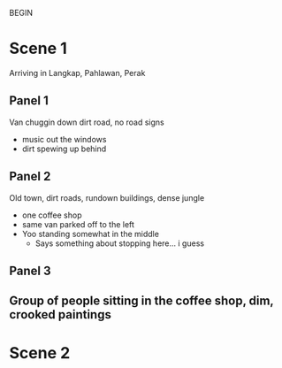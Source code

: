 BEGIN
# Scene 1

Arriving in Langkap, Pahlawan, Perak

## Panel 1

Van chuggin down dirt road, no road signs
- music out the windows
- dirt spewing up behind

## Panel 2

Old town, dirt roads, rundown buildings, dense jungle
- one coffee shop
- same van parked off to the left
- Yoo standing somewhat in the middle
	- Says something about stopping here... i guess

## Panel 3

Group of people sitting in the coffee shop, dim, crooked paintings
- 

# Scene 2

